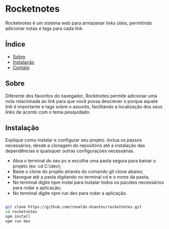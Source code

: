 # Rocketnotes

Rocketnotes é um sistema web para armazenar links úteis, permitindo adicionar notas e tags para cada link. 

## Índice

- [Sobre](#sobre)
- [Instalação](#instalação)
- [Contato](#contato)

## Sobre

Diferente dos favoritos do navegador, Rocktnotes permite adicionar uma nota relacionada ao link para que você possa descrever o porque aquele link é importante e tags sobre o assunto, facilitando a localização dos seus links de acordo com o tema pesquidado.

## Instalação

Explique como instalar e configurar seu projeto. Inclua os passos necessários, desde a clonagem do repositório até a instalação das dependências e quaisquer outras configurações necessárias.

- Abra o terminal do seu pc e escolha uma pasta segura para baixar o projeto (ex: cd C:\dev);
- Baixe o clone do projeto através do comando git clone abaixo;
- Navegue até a pasta digitando no terminal cd e o nome da pasta;
- No terminal digite npm instal para instalar todos os pacotes necessários para rodar a aplicação;
- No terminal digite npm run dev para rodar a aplicação.


```bash

git clone https://github.com/ronaldo-dsantos/rocketnotes.git
cd rocketnotes
npm install
npm run dev
